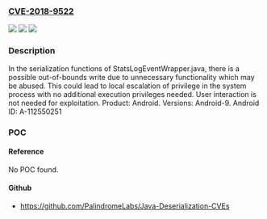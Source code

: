 ### [CVE-2018-9522](https://cve.mitre.org/cgi-bin/cvename.cgi?name=CVE-2018-9522)
![](https://img.shields.io/static/v1?label=Product&message=Android&color=blue)
![](https://img.shields.io/static/v1?label=Version&message=n%2Fa&color=blue)
![](https://img.shields.io/static/v1?label=Vulnerability&message=Elevation%20of%20privilege&color=brighgreen)

### Description

In the serialization functions of StatsLogEventWrapper.java, there is a possible out-of-bounds write due to unnecessary functionality which may be abused. This could lead to local escalation of privilege in the system process with no additional execution privileges needed. User interaction is not needed for exploitation. Product: Android. Versions: Android-9. Android ID: A-112550251

### POC

#### Reference
No POC found.

#### Github
- https://github.com/PalindromeLabs/Java-Deserialization-CVEs

